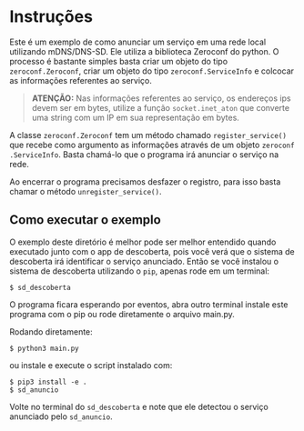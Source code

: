 # Instruções

Este é um exemplo de como anunciar um serviço em uma rede local utilizando 
mDNS/DNS-SD. Ele utiliza a biblioteca Zeroconf do python. O processo
é bastante simples basta criar um objeto do tipo `zeroconf.Zeroconf`, criar um
objeto do tipo `zeroconf.ServiceInfo` e colcocar as informações referentes
ao serviço.

> **ATENÇÃO:** Nas informações referentes ao serviço, os endereços ips devem
> ser em bytes, utilize a função `socket.inet_aton` que converte uma string
> com um IP em sua representação em bytes.

A classe `zeroconf.Zeroconf` tem um método chamado `register_service()` que
recebe como argumento as informações através de um objeto `zeroconf
.ServiceInfo`. Basta chamá-lo que o programa irá anunciar o serviço na rede.

Ao encerrar o programa precisamos desfazer o registro, para isso basta
chamar o método `unregister_service()`.

## Como executar o exemplo

O exemplo deste diretório é melhor pode ser melhor entendido quando executado
junto com o app de descoberta, pois você verá que o sistema de descoberta irá
identificar o serviço anunciado. Então se você instalou o sistema de
descoberta utilizando o `pip`, apenas rode em um terminal:

```
$ sd_descoberta
```

O programa ficara esperando por eventos, abra outro terminal instale este
programa com o pip ou rode diretamente o arquivo main.py.

Rodando diretamente:

```
$ python3 main.py
```

ou instale e execute o script instalado com:

```
$ pip3 install -e .
$ sd_anuncio
```

Volte no terminal do `sd_descoberta` e note que ele detectou o serviço
anunciado pelo `sd_anuncio`.
 
 


